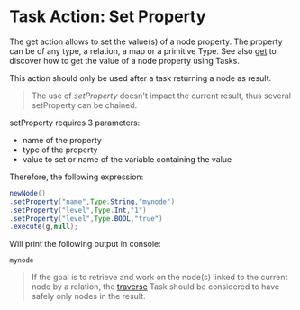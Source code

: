 # Task Action: Set Property

The get action allows to set the value(s) of a node property. The property can be of any type, a relation, a map or a primitive Type.
See also [get](get.md) to discover how to get the value of a node property using Tasks.

This action should only be used after a task returning a node as result.

> The use of *setProperty* doesn't impact the current result, thus several setProperty can be chained.

setProperty requires 3 parameters:

* name of the property 
* type of the property
* value to set or name of the variable containing the value

Therefore, the following expression:

```java
newNode()
.setProperty("name",Type.String,"mynode")
.setProperty("level",Type.Int,"1")
.setProperty("level",Type.BOOL,"true")
.execute(g,null);
```

Will print the following output in console:

```
mynode
```


> If the goal is to retrieve and work on the node(s) linked to the current node by a relation, the [traverse](traverse.md) Task should be considered to have safely only nodes in the result.

